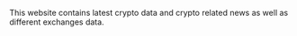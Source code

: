 This website contains latest crypto data and crypto related news as well as different exchanges data.

